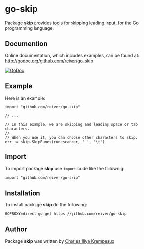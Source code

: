 # go-skip

Package **skip** provides tools for skipping leading input, for the Go programming language.

## Documention

Online documentation, which includes examples, can be found at: http://godoc.org/github.com/reiver/go-skip

[![GoDoc](https://godoc.org/github.com/reiver/go-skip?status.svg)](https://godoc.org/github.com/reiver/go-skip)

## Example

Here is an example:

```golang
import "github.com/reiver/go-skip"

// ...

// In this example, we are skipping and leading space or tab characters.
//
// When you use it, you can choose other characters to skip.
err := skip.SkipRunes(runescanner, ' ', '\t')
```

## Import

To import package **skip** use `import` code like the follownig:
```
import "github.com/reiver/go-skip"
```

## Installation

To install package **skip** do the following:
```
GOPROXY=direct go get https://github.com/reiver/go-skip
```

## Author

Package **skip** was written by [Charles Iliya Krempeaux](http://reiver.link)

